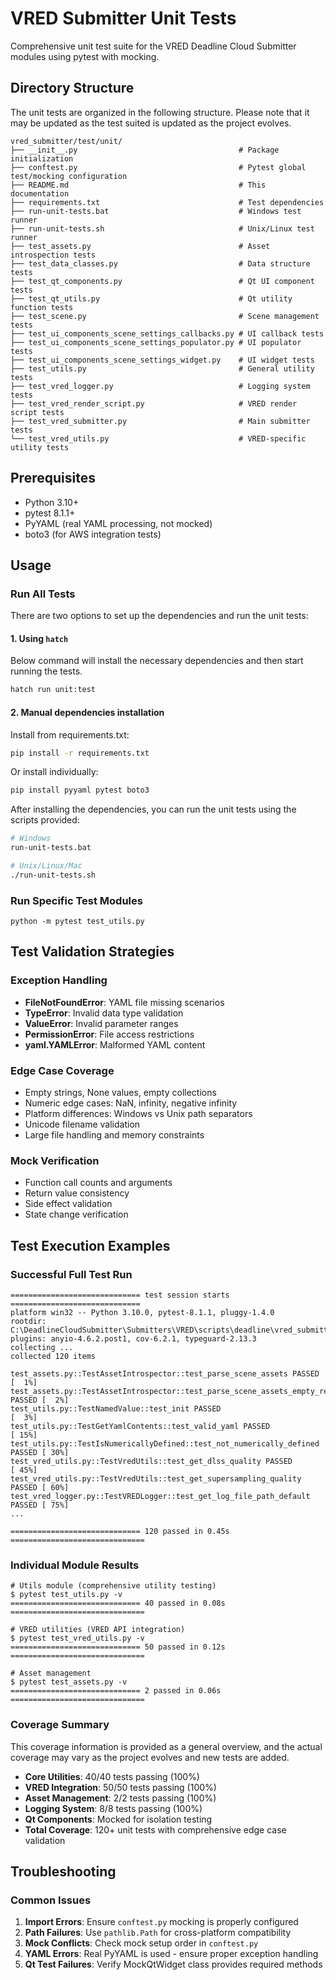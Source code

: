# VRED Submitter Unit Tests

Comprehensive unit test suite for the VRED Deadline Cloud Submitter modules using pytest with mocking.

## Directory Structure
The unit tests are organized in the following structure. Please note that it may be updated as the test suited is updated as the project evolves.

```
vred_submitter/test/unit/
├── __init__.py                                    # Package initialization
├── conftest.py                                    # Pytest global test/mocking configuration
├── README.md                                      # This documentation
├── requirements.txt                               # Test dependencies
├── run-unit-tests.bat                             # Windows test runner
├── run-unit-tests.sh                              # Unix/Linux test runner
├── test_assets.py                                 # Asset introspection tests
├── test_data_classes.py                           # Data structure tests
├── test_qt_components.py                          # Qt UI component tests
├── test_qt_utils.py                               # Qt utility function tests
├── test_scene.py                                  # Scene management tests
├── test_ui_components_scene_settings_callbacks.py # UI callback tests
├── test_ui_components_scene_settings_populator.py # UI populator tests
├── test_ui_components_scene_settings_widget.py    # UI widget tests
├── test_utils.py                                  # General utility tests
├── test_vred_logger.py                            # Logging system tests
├── test_vred_render_script.py                     # VRED render script tests
├── test_vred_submitter.py                         # Main submitter tests
└── test_vred_utils.py                             # VRED-specific utility tests
```

## Prerequisites

- Python 3.10+
- pytest 8.1.1+
- PyYAML (real YAML processing, not mocked)
- boto3 (for AWS integration tests)


## Usage

### Run All Tests
There are two options to set up the dependencies and run the unit tests:

#### 1. Using `hatch` 
Below command will install the necessary dependencies and then start running the tests.
```bash
hatch run unit:test
```

#### 2. Manual dependencies installation

Install from requirements.txt:
```bash
pip install -r requirements.txt
```

Or install individually:
```bash
pip install pyyaml pytest boto3
```

After installing the dependencies, you can run the unit tests using the scripts provided:
```bash
# Windows
run-unit-tests.bat

# Unix/Linux/Mac
./run-unit-tests.sh
```

### Run Specific Test Modules
```
python -m pytest test_utils.py
```

## Test Validation Strategies

### Exception Handling
- **FileNotFoundError**: YAML file missing scenarios
- **TypeError**: Invalid data type validation
- **ValueError**: Invalid parameter ranges
- **PermissionError**: File access restrictions
- **yaml.YAMLError**: Malformed YAML content

### Edge Case Coverage
- Empty strings, None values, empty collections
- Numeric edge cases: NaN, infinity, negative infinity
- Platform differences: Windows vs Unix path separators
- Unicode filename validation
- Large file handling and memory constraints

### Mock Verification
- Function call counts and arguments
- Return value consistency
- Side effect validation
- State change verification

## Test Execution Examples

### Successful Full Test Run
```
============================= test session starts =============================
platform win32 -- Python 3.10.0, pytest-8.1.1, pluggy-1.4.0
rootdir: C:\DeadlineCloudSubmitter\Submitters\VRED\scripts\deadline\vred_submitter\test\unit
plugins: anyio-4.6.2.post1, cov-6.2.1, typeguard-2.13.3
collecting ... 
collected 120 items

test_assets.py::TestAssetIntrospector::test_parse_scene_assets PASSED    [  1%]
test_assets.py::TestAssetIntrospector::test_parse_scene_assets_empty_references PASSED [  2%]
test_utils.py::TestNamedValue::test_init PASSED                          [  3%]
test_utils.py::TestGetYamlContents::test_valid_yaml PASSED               [ 15%]
test_utils.py::TestIsNumericallyDefined::test_not_numerically_defined PASSED [ 30%]
test_vred_utils.py::TestVredUtils::test_get_dlss_quality PASSED          [ 45%]
test_vred_utils.py::TestVredUtils::test_get_supersampling_quality PASSED [ 60%]
test_vred_logger.py::TestVREDLogger::test_get_log_file_path_default PASSED [ 75%]
...

============================= 120 passed in 0.45s ==============================
```

### Individual Module Results
```
# Utils module (comprehensive utility testing)
$ pytest test_utils.py -v
============================= 40 passed in 0.08s ==============================

# VRED utilities (VRED API integration)
$ pytest test_vred_utils.py -v
============================= 50 passed in 0.12s ==============================

# Asset management
$ pytest test_assets.py -v
============================= 2 passed in 0.06s ==============================
```


### Coverage Summary
This coverage information is provided as a general overview, and the actual coverage may vary as the project evolves and new tests are added.
- **Core Utilities**: 40/40 tests passing (100%)
- **VRED Integration**: 50/50 tests passing (100%)
- **Asset Management**: 2/2 tests passing (100%)
- **Logging System**: 8/8 tests passing (100%)
- **Qt Components**: Mocked for isolation testing
- **Total Coverage**: 120+ unit tests with comprehensive edge case validation

## Troubleshooting

### Common Issues
1. **Import Errors**: Ensure `conftest.py` mocking is properly configured
2. **Path Failures**: Use `pathlib.Path` for cross-platform compatibility
3. **Mock Conflicts**: Check mock setup order in `conftest.py`
4. **YAML Errors**: Real PyYAML is used - ensure proper exception handling
5. **Qt Test Failures**: Verify MockQtWidget class provides required methods
